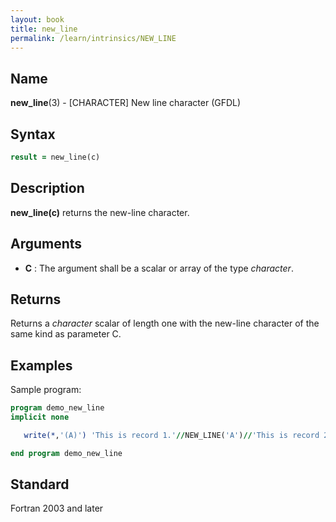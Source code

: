 ```yaml
---
layout: book
title: new_line
permalink: /learn/intrinsics/NEW_LINE
---
```

## __Name__

__new\_line__(3) - \[CHARACTER\] New line character
(GFDL)

## __Syntax__
```fortran
result = new_line(c)
```
## __Description__

__new\_line(c)__ returns the new-line character.

## __Arguments__

  - __C__
    : The argument shall be a scalar or array of the type _character_.

## __Returns__

Returns a _character_ scalar of length one with the new-line character of
the same kind as parameter C.

## __Examples__

Sample program:

```fortran
program demo_new_line
implicit none

   write(*,'(A)') 'This is record 1.'//NEW_LINE('A')//'This is record 2.'

end program demo_new_line
```
## __Standard__

Fortran 2003 and later
